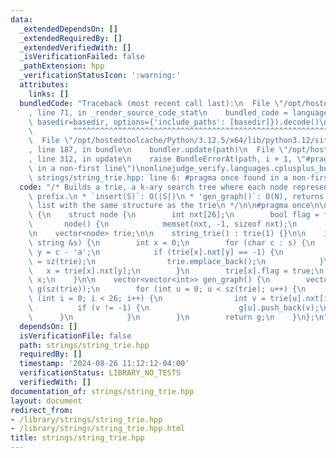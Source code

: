 ```yaml
---
data:
  _extendedDependsOn: []
  _extendedRequiredBy: []
  _extendedVerifiedWith: []
  _isVerificationFailed: false
  _pathExtension: hpp
  _verificationStatusIcon: ':warning:'
  attributes:
    links: []
  bundledCode: "Traceback (most recent call last):\n  File \"/opt/hostedtoolcache/Python/3.12.5/x64/lib/python3.12/site-packages/onlinejudge_verify/documentation/build.py\"\
    , line 71, in _render_source_code_stat\n    bundled_code = language.bundle(stat.path,\
    \ basedir=basedir, options={'include_paths': [basedir]}).decode()\n          \
    \         ^^^^^^^^^^^^^^^^^^^^^^^^^^^^^^^^^^^^^^^^^^^^^^^^^^^^^^^^^^^^^^^^^^^^^^^^^^^^^^^^^\n\
    \  File \"/opt/hostedtoolcache/Python/3.12.5/x64/lib/python3.12/site-packages/onlinejudge_verify/languages/cplusplus.py\"\
    , line 187, in bundle\n    bundler.update(path)\n  File \"/opt/hostedtoolcache/Python/3.12.5/x64/lib/python3.12/site-packages/onlinejudge_verify/languages/cplusplus_bundle.py\"\
    , line 312, in update\n    raise BundleErrorAt(path, i + 1, \"#pragma once found\
    \ in a non-first line\")\nonlinejudge_verify.languages.cplusplus_bundle.BundleErrorAt:\
    \ strings/string_trie.hpp: line 6: #pragma once found in a non-first line\n"
  code: "/* Builds a trie, a k-ary search tree where each node represents a distinct\
    \ prefix.\n * `insert(S)`: O(|S|)\n * 'gen_graph()`: O(N), returns an adjacency\
    \ list with the same structure as the trie\n */\n\n#pragma once\n\nstruct string_trie\
    \ {\n    struct node {\n        int nxt[26];\n        bool flag = false;\n\n \
    \       node() {\n            memset(nxt, -1, sizeof nxt);\n        }\n    };\n\
    \n    vector<node> trie;\n\n    string_trie() : trie(1) {}\n\n    int insert(const\
    \ string &s) {\n        int x = 0;\n        for (char c : s) {\n            int\
    \ y = c - 'a';\n            if (trie[x].nxt[y] == -1) {\n                trie[x].nxt[y]\
    \ = sz(trie);\n                trie.emplace_back();\n            }\n         \
    \   x = trie[x].nxt[y];\n        }\n        trie[x].flag = true;\n        return\
    \ x;\n    }\n\n    vector<vector<int>> gen_graph() {\n        vector<vector<int>>\
    \ g(sz(trie));\n        for (int u = 0; u < sz(trie); u++) {\n            for\
    \ (int i = 0; i < 26; i++) {\n                int v = trie[u].nxt[i];\n      \
    \          if (v != -1) {\n                    g[u].push_back(v);\n          \
    \      }\n            }\n        }\n        return g;\n    }\n};\n"
  dependsOn: []
  isVerificationFile: false
  path: strings/string_trie.hpp
  requiredBy: []
  timestamp: '2024-08-26 11:12:12-04:00'
  verificationStatus: LIBRARY_NO_TESTS
  verifiedWith: []
documentation_of: strings/string_trie.hpp
layout: document
redirect_from:
- /library/strings/string_trie.hpp
- /library/strings/string_trie.hpp.html
title: strings/string_trie.hpp
---
```

